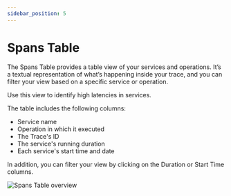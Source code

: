 ```yaml
---
sidebar_position: 5
---
```


# Spans Table

The Spans Table provides a table view of your services and operations. It’s a textual representation of what’s happening inside your trace, and you can filter your view based on a specific service or operation.

Use this view to identify high latencies in services.

The table includes the following columns:

* Service name
* Operation in which it executed
* The Trace's ID
* The service's running duration
* Each service's start time and date

In addition, you can filter your view by clicking on the Duration or Start Time columns. 

![Spans Table overview](https://dytvr9ot2sszz.cloudfront.net/logz-docs/distributed-tracing/spans-table.png)